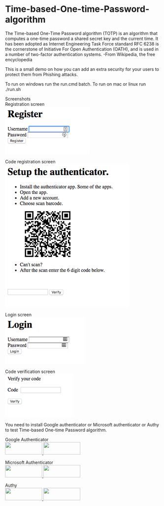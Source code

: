 # Time-based-One-time-Password-algorithm
The Time-based One-Time Password algorithm (TOTP) is an algorithm that computes a one-time password a shared secret key and the current time. It has been adopted as Internet Engineering Task Force standard RFC 6238 is the cornerstone of Initiative For Open Authentication (OATH), and is used in a number of two-factor authentication systems. -From Wikipedia, the free encyclopedia 

This is a small demo on how you can add an extra security for your users to protect them from Phishing attacks.

To run on windows run the run.cmd batch.
To run on mac or linux run ./run.sh

Screenshots<br/>
Registration screen<br/>
<img src="https://github.com/searock/searock.github.io/raw/master/images/readme/1.png"/>

Code registration screen<br/>
<img src="https://github.com/searock/searock.github.io/raw/master/images/readme/2.png"/>

Login screen<br/>
<img src="https://github.com/searock/searock.github.io/raw/master/images/readme/3.png"/>

Code verification screen<br/>
<img src="https://github.com/searock/searock.github.io/raw/master/images/readme/4.png"/>

You need to install Google authenticator or Microsoft authenticator or Authy to test Time-based One-time Password algorithm.

Google Authenticator<br/>
<a href="https://play.google.com/store/apps/details?id=com.google.android.apps.authenticator2">
	<img src="https://raw.githubusercontent.com/searock/Time-based-One-time-Password-algorithm/master/public/images/google_play.svg?sanitize=true" height="40" width="120">
</a>
<a href="https://itunes.apple.com/us/app/google-authenticator/id388497605?mt=8">
			<img height="40" width="120" src="https://raw.githubusercontent.com/searock/Time-based-One-time-Password-algorithm/master/public/images/app_store.svg?sanitize=true">
		</a>

Microsoft Authenticator<br/>
<a href="https://play.google.com/store/apps/details?id=com.azure.authenticator">
			<img src="https://raw.githubusercontent.com/searock/Time-based-One-time-Password-algorithm/master/public/images/google_play.svg?sanitize=true" height="40" width="120">
		</a>
<a href="https://itunes.apple.com/us/app/microsoft-authenticator/id983156458?mt=8">
			<img height="40" width="120" src="https://raw.githubusercontent.com/searock/Time-based-One-time-Password-algorithm/master/public/images/app_store.svg?sanitize=true">
		</a>

Authy<br/>
<a href="https://play.google.com/store/apps/details?id=com.authy.authy">
			<img src="https://raw.githubusercontent.com/searock/Time-based-One-time-Password-algorithm/master/public/images/google_play.svg?sanitize=true" height="40" width="120">
		</a>
<a href="https://itunes.apple.com/us/app/authy/id494168017?mt=8">
			<img height="40" width="120" src="https://raw.githubusercontent.com/searock/Time-based-One-time-Password-algorithm/master/public/images/app_store.svg?sanitize=true">
		</a>                